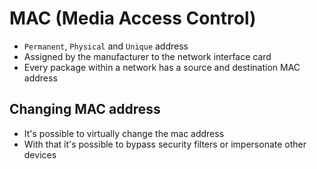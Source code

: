 # MAC (Media Access Control)

- `Permanent`, `Physical` and `Unique` address
- Assigned by the manufacturer to the network interface card
- Every package within a network has a source and destination MAC address

## Changing MAC address

- It's possible to virtually change the mac address
- With that it's possible to bypass security filters or impersonate other devices
